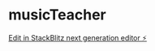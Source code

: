 # musicTeacher

[Edit in StackBlitz next generation editor ⚡️](https://stackblitz.com/~/github.com/PrimoStone/musicTeacher)